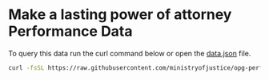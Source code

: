 # Make a lasting power of attorney Performance Data

To query this data run the curl command below or open the [data.json](data.json) file.

```bash
curl -fsSL https://raw.githubusercontent.com/ministryofjustice/opg-performance-data/main/src/_data/make_a_lpa/data.json
```
